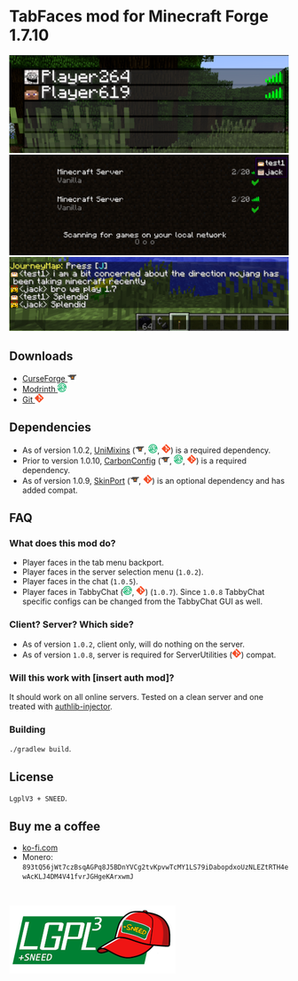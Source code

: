 # TabFaces mod for Minecraft Forge 1.7.10

![screeenshot1](images/screenshot1.png)
![screeenshot3](images/screenshot3.png)
![screeenshot4](images/screenshot4.png)

## Downloads
* [CurseForge ![curse](images/icons/curse.png)](https://www.curseforge.com/minecraft/mc-mods/tabfaces)
* [Modrinth ![modrinth](images/icons/modrinth.png)](https://modrinth.com/mod/tabfaces)
* [Git ![git](images/icons/git.png)](https://github.com/JackOfNoneTrades/TabFaces/releases)

## Dependencies

* As of version 1.0.2, [UniMixins](https://modrinth.com/mod/unimixins) ([![curse](images/icons/curse.png)](https://www.curseforge.com/minecraft/mc-mods/unimixins), [![modrinth](images/icons/modrinth.png)](https://modrinth.com/mod/unimixins/versions), [![git](images/icons/git.png)](https://github.com/LegacyModdingMC/UniMixins/releases)) is a required dependency.
* Prior to version 1.0.10, [CarbonConfig](https://modrinth.com/mod/carbon-config) ([![curse](images/icons/curse.png)](https://www.curseforge.com/minecraft/mc-mods/carbon-config), [![modrinth](images/icons/modrinth.png)](https://modrinth.com/mod/carbon-config), [![git](images/icons/git.png)](https://github.com/Carbon-Config-Project/CarbonConfig)) is a required dependency.
* As of version 1.0.9, [SkinPort](https://www.curseforge.com/minecraft/mc-mods/skinport) ([![curse](images/icons/curse.png)](https://www.curseforge.com/minecraft/mc-mods/skinport), [![git](images/icons/git.png)](https://github.com/zlainsama/SkinPort)) is an optional dependency and has added compat.

## FAQ
### What does this mod do?

* Player faces in the tab menu backport.
* Player faces in the server selection menu (`1.0.2`).
* Player faces in the chat (`1.0.5`).
* Player faces in TabbyChat ([![tc_git](images/icons/modrinth.png)](https://modrinth.com/mod/tabbychat-unofficial), [![tc_git](images/icons/git.png)](https://github.com/mist475/tabbychat/releases)) (`1.0.7`). Since `1.0.8` TabbyChat specific configs can be changed from the TabbyChat GUI as well.

### Client? Server? Which side?

* As of version `1.0.2`, client only, will do nothing on the server.
* As of version `1.0.8`, server is required for ServerUtilities ([![git](images/icons/git.png)](https://github.com/GTNewHorizons/ServerUtilities)) compat.

### Will this work with [insert auth mod]?

It should work on all online servers. Tested on a clean server and one treated with [authlib-injector](https://github.com/yushijinhun/authlib-injector).

### Building

`./gradlew build`.

## License

`LgplV3 + SNEED`.

## Buy me a coffee

* [ko-fi.com](ko-fi.com/jackisasubtlejoke)
* Monero: `893tQ56jWt7czBsqAGPq8J5BDnYVCg2tvKpvwTcMY1LS79iDabopdxoUzNLEZtRTH4ewAcKLJ4DM4V41fvrJGHgeKArxwmJ`

<br>

![license](images/lgplsneed_small.png)
